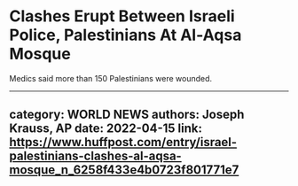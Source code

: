 # Clashes Erupt Between Israeli Police, Palestinians At Al-Aqsa Mosque

Medics said more than 150 Palestinians were wounded.

---
category: WORLD NEWS
authors: Joseph Krauss, AP
date: 2022-04-15
link: https://www.huffpost.com/entry/israel-palestinians-clashes-al-aqsa-mosque_n_6258f433e4b0723f801771e7
---
